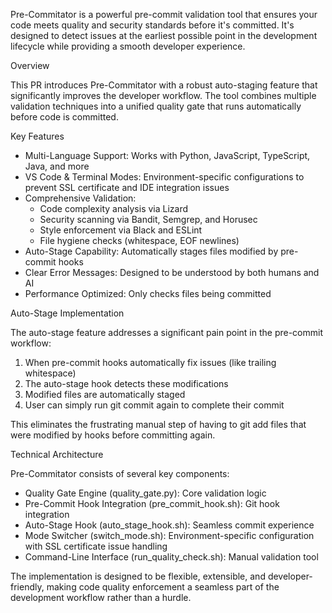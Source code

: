 Pre-Commitator is a powerful pre-commit validation tool that ensures your code meets quality and security standards before it's committed. It's designed to detect
issues at the earliest possible point in the development lifecycle while providing a smooth developer experience.

Overview

This PR introduces Pre-Commitator with a robust auto-staging feature that significantly improves the developer workflow. The tool combines multiple validation
techniques into a unified quality gate that runs automatically before code is committed.

Key Features

- Multi-Language Support: Works with Python, JavaScript, TypeScript, Java, and more
- VS Code & Terminal Modes: Environment-specific configurations to prevent SSL certificate and IDE integration issues
- Comprehensive Validation:
  - Code complexity analysis via Lizard
  - Security scanning via Bandit, Semgrep, and Horusec
  - Style enforcement via Black and ESLint
  - File hygiene checks (whitespace, EOF newlines)
- Auto-Stage Capability: Automatically stages files modified by pre-commit hooks
- Clear Error Messages: Designed to be understood by both humans and AI
- Performance Optimized: Only checks files being committed

Auto-Stage Implementation

The auto-stage feature addresses a significant pain point in the pre-commit workflow:

1. When pre-commit hooks automatically fix issues (like trailing whitespace)
2. The auto-stage hook detects these modifications
3. Modified files are automatically staged
4. User can simply run git commit again to complete their commit

This eliminates the frustrating manual step of having to git add files that were modified by hooks before committing again.

Technical Architecture

Pre-Commitator consists of several key components:

- Quality Gate Engine (quality_gate.py): Core validation logic
- Pre-Commit Hook Integration (pre_commit_hook.sh): Git hook integration
- Auto-Stage Hook (auto_stage_hook.sh): Seamless commit experience
- Mode Switcher (switch_mode.sh): Environment-specific configuration with SSL certificate issue handling
- Command-Line Interface (run_quality_check.sh): Manual validation tool

The implementation is designed to be flexible, extensible, and developer-friendly, making code quality enforcement a seamless part of the development workflow rather
than a hurdle.
